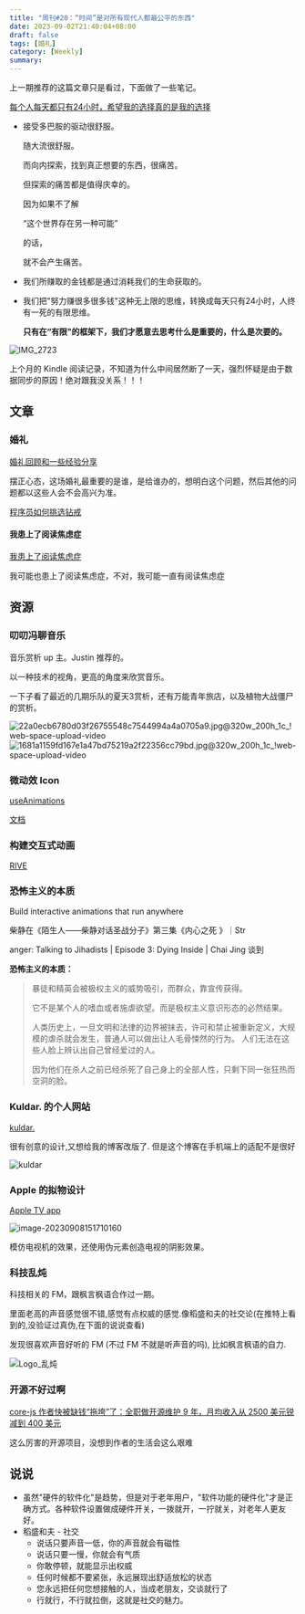```yaml
---
title: "周刊#20：“时间”是对所有现代人都最公平的东西"
date: 2023-09-02T21:40:04+08:00
draft: false
tags: [婚礼]
category: [Weekly]
summary: 
---
```


上一期推荐的这篇文章只是看过，下面做了一些笔记。

[每个人每天都只有24小时，希望我的选择真的是我的选择](https://justinyan.me/post/5790)

- 接受多巴胺的驱动很舒服。

  随大流很舒服。

  而向内探索，找到真正想要的东西，很痛苦。

  但探索的痛苦都是值得庆幸的。

  因为如果不了解

  “这个世界存在另一种可能”

  的话，

  就不会产生痛苦。

- 我们所赚取的金钱都是通过消耗我们的生命获取的。

- 我们把"努力赚很多很多钱"这种无上限的思维，转换成每天只有24小时，人终有一死的有限思维。

  **只有在“有限"的框架下，我们才愿意去思考什么是重要的，什么是次要的。**





![IMG_2723](https://raw.githubusercontent.com/huyixi/Pics/main/uPic/IMG_2723.jpg)



上个月的 Kindle 阅读记录，不知道为什么中间居然断了一天，强烈怀疑是由于数据同步的原因！绝对跟我没关系！！！

## 文章

### 婚礼

[婚礼回顾和一些经验分享](https://www.kawabangga.com/posts/4840)

摆正心态，这场婚礼最重要的是谁，是给谁办的，想明白这个问题，然后其他的问题都以这些人会不会高兴为准。

[程序员如何挑选钻戒](https://www.kawabangga.com/posts/4150)

#### 我患上了阅读焦虑症

[我患上了阅读焦虑症](https://thiscute.world/posts/reading-anxiety/)

我可能也患上了阅读焦虑症，不对，我可能一直有阅读焦虑症

## 资源

### 叨叨冯聊音乐

音乐赏析 up 主。Justin 推荐的。 

以一种技术的视角，更高的角度来欣赏音乐。

一下子看了最近的几期乐队的夏天3赏析，还有万能青年旅店，以及植物大战僵尸的赏析。

![22a0ecb6780d03f26755548c7544994a4a0705a9.jpg@320w_200h_1c_!web-space-upload-video](https://raw.githubusercontent.com/huyixi/Pics/main/uPic/22a0ecb6780d03f26755548c7544994a4a0705a9.jpg@320w_200h_1c_!web-space-upload-video.webp)![1681a1159fd167e1a47bd75219a2f22356cc79bd.jpg@320w_200h_1c_!web-space-upload-video](/Users/huyixi/Desktop/1681a1159fd167e1a47bd75219a2f22356cc79bd.jpg@320w_200h_1c_!web-space-upload-video.webp)

### 微动效 Icon

[useAnimations](https://useanimations.com/index.html#explore)

[文档](https://airbnb.io/lottie/#/web)

### 构建交互式动画

[RIVE](https://rive.app)

### 恐怖主义的本质

Build interactive animations that run anywhere

柴静在《陌生人——柴静对话圣战分子》第三集《内心之死 》｜Str

anger: Talking to Jihadists | Episode 3: Dying Inside | Chai Jing 谈到

**恐怖主义的本质：**

>暴徒和精英会被极权主义的威势吸引，而群众，靠宣传获得。
>
>它不是某个人的嗜血或者施虐欲望。而是极权主义意识形态的必然结果。
>
>人类历史上，一旦文明和法律的边界被抹去，许可和禁止被重新定义，大规模的虐杀就会发生，普通人可以做出让人毛骨悚然的行为。 人们无法在这些人脸上辨认出自己曾经爱过的人。
>
>因为他们在杀人之前已经杀死了自己身上的全部人性，只剩下同一张狂热而空洞的脸。

### Kuldar. 的个人网站

[kuldar.](https://kuldar.com/)

很有创意的设计,又想给我的博客改版了. 但是这个博客在手机端上的适配不是很好



![kuldar](https://raw.githubusercontent.com/huyixi/Pics/main/uPic/kuldar.jpg)

### Apple 的拟物设计

[Apple TV app](https://www.apple.com/apple-tv-app/)

![image-20230908151710160](https://raw.githubusercontent.com/huyixi/Pics/main/uPic/image-20230908151710160.png)

模仿电视机的效果，还使用伪元素创造电视的阴影效果。

### 科技乱炖

科技相关的 FM，跟枫言枫语合作过一期。

里面老高的声音感觉很不错,感觉有点权威的感觉.像稻盛和夫的社交论(在推特上看到的,没验证过真伪,在下面的说说查看)

发现很喜欢声音好听的 FM (不过 FM 不就是听声音的吗), 比如枫言枫语的自力. 

![Logo_乱炖](https://raw.githubusercontent.com/huyixi/Pics/main/uPic/Logo_%E4%B9%B1%E7%82%96.jpg)

### 开源不好过啊

[core-js 作者快被缺钱“拖垮”了：全职做开源维护 9 年，月均收入从 2500 美元锐减到 400 美元](https://www.infoq.cn/article/s8jsfyhxu8vowd1uphkp)

这么厉害的开源项目，没想到作者的生活会这么艰难



## 说说

- 虽然"硬件的软件化"是趋势，但是对于老年用户，"软件功能的硬件化"才是正确方式。各种软件设置做成硬件开关，一拨就开，一拧就关，对老年人更友好。
- 稻盛和夫 - 社交
  - 说话只要声音一低，你的声音就会有磁性
  - 说话只要一慢，你就会有气质
  - 你敢停顿，就能显示出权威
  - 任何时候都不要紧张，永远展现出舒适放松的状态
  - 您永远把任何您想接触的人，当成老朋友，交谈就行了
  - 行就行，不行就拉倒，这就是社交的魅力。 



